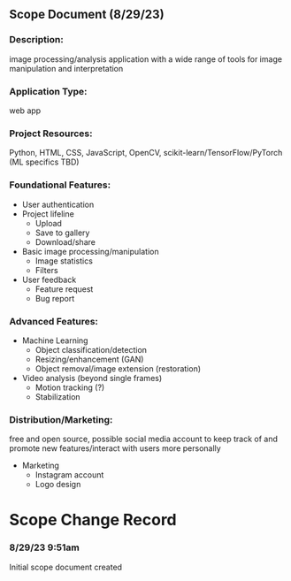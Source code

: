 ## Scope Document (8/29/23)
### Description: 
image processing/analysis application with a wide range of tools for image manipulation        and interpretation
### Application Type: 
web app 
### Project Resources: 
Python, HTML, CSS, JavaScript, OpenCV, scikit-learn/TensorFlow/PyTorch (ML specifics TBD)
### Foundational Features:
- User authentication
- Project lifeline
  - Upload
  - Save to gallery
  - Download/share
- Basic image processing/manipulation
  - Image statistics
  - Filters
- User feedback
  - Feature request
  - Bug report
### Advanced Features:
- Machine Learning
  - Object classification/detection
  - Resizing/enhancement (GAN)
  - Object removal/image extension (restoration)
- Video analysis (beyond single frames)
  - Motion tracking (?)
  - Stabilization 
### Distribution/Marketing: 
free and open source, possible social media account to keep track of and promote new features/interact with users more personally
- Marketing
  - Instagram account
  - Logo design









# Scope Change Record
### 8/29/23 9:51am 	
Initial scope document created
	

